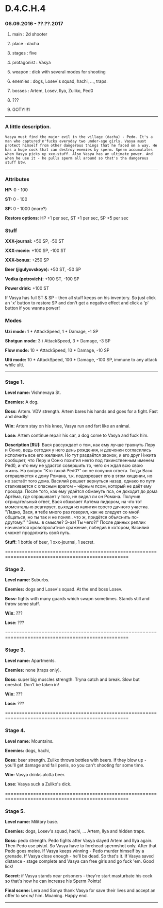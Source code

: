 # D.4.C.H.4

### 06.09.2016 - ??.??.2017

1. main : 2d shooter

2. place : dacha

3. stages : five

4. protagonist : Vasya 

5. weapon : dick with several modes for shooting

6. enemies : dogs, Losev`s squad, hachi, ..., traps.

7. bosses : Artem, Losev, Ilya, Zuliko, Ped0

8. ???

9. GOTY!!!1

--------------------------------------------------------------------------------------------------

### A little description.

`Vasya must find the major evil in the village (dacha) - Pedo. It's a man who captured'n'fucks
everyday two under-age girls. Vasya must protect himself from other dangerous things that he
faced on a way. He has a huge cock that can destroy enemies by sperm. Sperm accumulates when
Vasya picks up xxx-stuff. Also Vasya has an ultimate power. And when he use it - he pulls sperm
all around so that's tha dangerous stuff btw.`

--------------------------------------------------------------------------------------------------

### Attributes

**HP:** 0 - 100

**ST:** 0 - 100

**SP:** 0 - 1000 (more?)

**Restore options:** HP +1 per sec, ST +1 per sec, SP +5 per sec

### Stuff

**XXX-journal:** +50 SP, -50 ST

**XXX-movie:** +100 SP, -100 ST

**XXX-bonus:** +250 SP


**Beer (jigulyovskoye):** +50 ST, -50 SP

**Vodka (petrovich):** +100 ST, -100 SP

**Power drink:** +100 ST

If Vasya has full ST & SP - then all stuff keeps on his inventory. So just click an 'x' button
to restore SP and don't get a negative effect and click a 'p' button if you wanna power!

### Modes

**Uzi mode:** 1 * AttackSpeed, 1 * Damage, -1 SP

**Shotgun mode:** 3 / AttackSpeed, 3 * Damage, -3 SP

**Flow mode:** 10 * AttackSpeed, 10 * Damage, -10 SP

**Ulti mode:** 10 * AttackSpeed, 100 * Damage, -100 SP, immune to any attack while ulti.

--------------------------------------------------------------------------------------------------

### Stage 1.

**Level name:** Vishnevaya St.

**Enemies:** A dog.

**Boss:** Artem. VDV strength. Artem bares his hands and goes for a fight. Fast and deadly!

**Win:** Artem stay on his knee, Vasya run and fart like an animal.

**Lose:** Artem continue repair his car, a dog come to Vasya and fuck him.

**Description [RU]:** Вася рассуждает о том, как ему лучше трахнуть Леру и Соню, ведь сегодня
у него день рождения, и девчонки согласились исполнить все его желания. Но тут раздаётся звонок,
и его друг Никита сообщает, что Леру и Соню похитил некто под такинственным именем Ped0, и что
ему не удастся совершить то, чего он ждал всю свою жизнь. На вопрос "Кто такой Ped0?" он не
получил ответа. Тогда Вася отправляется к дому Романа, т.к. подозревает его в этом хищении, но
не застаёт того дома. Василий решает вернуться назад, однако по пути сталкивается с опасным врагом
– чёрным псом, который не даёт ему прохода. После того, как ему удаётся обмануть пса, он доходит
до дома Артёма, где спрашивает у того, не видел ли он Романа. Получив отрицательный ответ, Вася
обзывает Артёма пидором, на что тот моментально реагирует, выходя из калитки своего дачного
участка. "Ладно, Вася, я тебе много раз говорил, как не следует со мной общаться, но ты так и не
понял.. что ж, придётся объяснить по-другому." "Эмм.. в смысле? Э-ээ! Ты чего?!" После данных
реплик начинается кровопролитное сражение, победив в котором, Василий сможет продолжить свой путь.

**Stuff:** 1 bottle of beer, 1 xxx-journal, 1 secret.

==================================================================================================

### Stage 2.

**Level name:** Suburbs.

**Enemies:** dogs and Losev's squad. At the end boss Losev.

**Boss:** fights with many guards which swapn sometimes. Stands still and throw some stuff.

**Win:** ???

**Lose:** ???

==================================================================================================

### Stage 3.

**Level name:** Apartments.

**Enemies:** none (traps only).

**Boss:** super big muscles strength. Tryna catch and break. Slow but oneshot. Don't be taken in!

**Win:** ???

**Lose:** ???

==================================================================================================

### Stage 4.

**Level name:** Mountains.

**Enemies:** dogs, hachi, 

**Boss:** beer strength. Zuliko throws bottles with beers. If they blow up - you'll get damage
and fall penis, so you can't shooting for some time.

**Win:** Vasya drinks alotta beer.

**Lose:** Vasya suck a Zuliko's dick.

==================================================================================================

### Stage 5.

**Level name:** Military base.

**Enemies:** dogs, Losev's squad, hachi, ... Artem, Ilya and hidden traps.

**Boss:** pedo strength. Pedo fights after Vasya slayed Artem and Ilya again. Then Pedo use pistol.
So Vasya have to forehead spermshot only. After that Pedo goes melee. If Vasya keeps winning -
Pedo murder himself by a grenade. If Vasya close enough - he'll be dead. So that's it. If Vasya
saved distance - stage complete and Vasya can free girls and go fuck 'em. Good lick!

**Secret:** if Vasya stands near prisoners - they're start masturbate his cock so that's how he can
increase his Sperm Points! 

**Final scene:** Lera and Sonya thank Vasya for save their lives and accept an offer to sex w/ him.
Moaning. Happy end.

--------------------------------------------------------------------------------------------------
